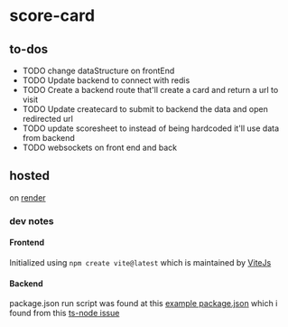 # score-card

## to-dos

- TODO change dataStructure on frontEnd
- TODO Update backend to connect with redis
- TODO Create a backend route that'll create a card and return a url to visit
- TODO Update createcard to submit to backend the data and open redirected url
- TODO update scoresheet to instead of being hardcoded it'll use data from
  backend
- TODO websockets on front end and back

## hosted

on [render](https://render.com)

### dev notes

#### Frontend

Initialized using `npm create vite@latest` which is maintained by
[ViteJs](https://vitejs.dev/)

#### Backend

package.json run script was found at this
[example package.json](https://github.com/AaronNGray/node-typescript-and-test-esm-example/blob/master/package.json)
which i found from this
[ts-node issue](https://github.com/TypeStrong/ts-node/issues/2100)
